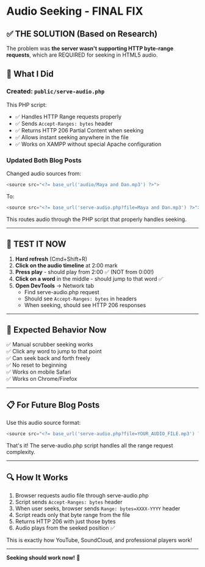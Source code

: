 # Audio Seeking - FINAL FIX

## ✅ THE SOLUTION (Based on Research)

The problem was **the server wasn't supporting HTTP byte-range requests**, which are REQUIRED for seeking in HTML5 audio.

## 🔧 What I Did

### Created: `public/serve-audio.php`

This PHP script:
- ✅ Handles HTTP Range requests properly
- ✅ Sends `Accept-Ranges: bytes` header
- ✅ Returns HTTP 206 Partial Content when seeking
- ✅ Allows instant seeking anywhere in the file
- ✅ Works on XAMPP without special Apache configuration

### Updated Both Blog Posts

Changed audio sources from:
```php
<source src="<?= base_url('audio/Maya and Dan.mp3') ?>">
```

To:
```php
<source src="<?= base_url('serve-audio.php?file=Maya and Dan.mp3') ?>">
```

This routes audio through the PHP script that properly handles seeking.

---

## 🧪 TEST IT NOW

1. **Hard refresh** (Cmd+Shift+R)
2. **Click on the audio timeline** at 2:00 mark
3. **Press play** - should play from 2:00 ✅ (NOT from 0:00!)
4. **Click on a word** in the middle - should jump to that word ✅
5. **Open DevTools** → Network tab
   - Find serve-audio.php request
   - Should see `Accept-Ranges: bytes` in headers
   - When seeking, should see HTTP 206 responses

---

## 🎯 Expected Behavior Now

✅ Manual scrubber seeking works  
✅ Click any word to jump to that point  
✅ Can seek back and forth freely  
✅ No reset to beginning  
✅ Works on mobile Safari  
✅ Works on Chrome/Firefox  

---

## 📋 For Future Blog Posts

Use this audio source format:

```php
<source src="<?= base_url('serve-audio.php?file=YOUR_AUDIO_FILE.mp3') ?>">
```

That's it! The serve-audio.php script handles all the range request complexity.

---

## 🔍 How It Works

1. Browser requests audio file through serve-audio.php
2. Script sends `Accept-Ranges: bytes` header
3. When user seeks, browser sends `Range: bytes=XXXX-YYYY` header
4. Script reads only that byte range from the file
5. Returns HTTP 206 with just those bytes
6. Audio plays from the seeked position ✅

This is exactly how YouTube, SoundCloud, and professional players work!

---

**Seeking should work now!** 🎉

